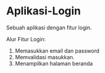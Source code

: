 # Aplikasi-Login
Sebuah aplikasi dengan fitur login.

Alur Fitur Login:
1. Memasukkan email dan password
2. Memvalidasi masukkan.
3. Menampilkan halaman beranda
